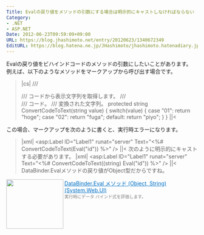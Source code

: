 ```yaml
---
Title: Evalの戻り値をメソッドの引数にする場合は明示的にキャストしなければならない
Category:
- .NET
- ASP.NET
Date: 2012-06-23T09:59:09+09:00
URL: https://blog.jhashimoto.net/entry/20120623/1340672349
EditURL: https://blog.hatena.ne.jp/JHashimoto/jhashimoto.hatenadiary.jp/atom/entry/12921228815717256127
---
```


Evalの戻り値をビハインドコードのメソッドの引数にしたいことがあります。
例えば、以下のようなメソッドをマークアップから呼び出す場合です。
>|cs|
/// <summary>
/// コードから表示文字列を取得します。
/// </summary>
/// <param name="value">コード。</param>
/// <returns>変換された文字列。</returns>
protected string ConvertCodeToText(string value) {
    switch(value) {
        case "01":
            return "hoge";
        case "02":
            return "fuga"; 
        default:
            return "piyo";
    }
}
||<

この場合、マークアップを次のように書くと、実行時エラーになります。
>|xml|
<asp:Label ID="Label1" runat="server" Text="<%# ConvertCodeToText(Eval("id")) %>" />
||<
次のように明示的にキャストする必要があります。
>|xml|
<asp:Label ID="Label1" runat="server" Text="<%# ConvertCodeToText((string) Eval("id")) %>" />
||<
DataBinder.Evalメソッドの戻り値がObject型だからですね。

<a href="http://msdn.microsoft.com/ja-jp/library/4hx47hfe.aspx" target="_blank"><img class="alignleft" align="left" border="0" src="http://capture.heartrails.com/150x130/shadow?http://msdn.microsoft.com/ja-jp/library/4hx47hfe.aspx" alt="" width="150" height="130" /></a><a style="color:#0070C5;" href="http://msdn.microsoft.com/ja-jp/library/4hx47hfe.aspx" target="_blank">DataBinder.Eval メソッド (Object, String) (System.Web.UI)</a><a href="http://b.hatena.ne.jp/entry/http://msdn.microsoft.com/ja-jp/library/4hx47hfe.aspx" target="_blank"><img border="0" src="http://b.hatena.ne.jp/entry/image/http://msdn.microsoft.com/ja-jp/library/4hx47hfe.aspx" alt="" /></a><br><span style="color: #808080;font-size: 80%;">実行時にデータ バインド式を評価します。</span><br style="clear:both;" />
